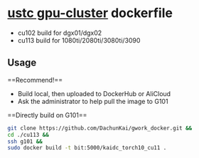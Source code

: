 # [ustc gpu-cluster](https://git.ustc.edu.cn/ypb/gpu-cluster) dockerfile
- cu102 build for dgx01/dgx02
- cu113 build for 1080ti/2080ti/3080ti/3090
## Usage
==Recommend!==
- Build local, then uploaded to DockerHub or AliCloud
- Ask the administrator to help pull the image to G101

==Directly build on G101==
```bash
git clone https://github.com/DachunKai/gwork_docker.git &&
cd ./cu113 &&
ssh g101 &&
sudo docker build -t bit:5000/kaidc_torch10_cu11 .
```
